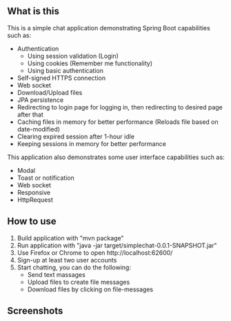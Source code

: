 ## What is this
  
This is a simple chat application demonstrating Spring Boot capabilities such as:
* Authentication
  * Using session validation (Login)
  * Using cookies (Remember me functionality)
  * Using basic authentication
* Self-signed HTTPS connection
* Web socket
* Download/Upload files
* JPA persistence
* Redirecting to login page for logging in, then redirecting to desired page after that
* Caching files in memory for better performance (Reloads file based on date-modified)
* Clearing expired session after 1-hour idle
* Keeping sessions in memory for better performance
  
This application also demonstrates some user interface capabilities such as:
* Modal
* Toast or notification
* Web socket
* Responsive
* HttpRequest

## How to use
1. Build application with "mvn package"
2. Run application with "java -jar target/simplechat-0.0.1-SNAPSHOT.jar"
3. Use Firefox or Chrome to open http://localhost:62600/ 
4. Sign-up at least two user accounts
5. Start chatting, you can do the following:
	* Send text massages
	* Upload files to create file messages
	* Download files by clicking on file-messages

## Screenshots
<!-- ![screenshot1](images/sc1.png "Home page")
![screenshot2](images/sc2.png "Login page")
![screenshot3](images/sc3.png "Chat page 1")
![screenshot4](images/sc4.png "Chat page 2") -->

